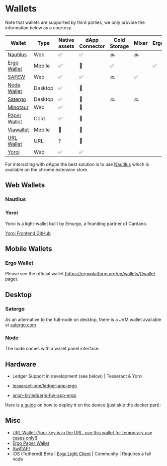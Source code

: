 # Wallets

Note that wallets are supported by third parties, we only provide the information below as a courtesy.

| Wallet                                                                                                 | Type    | Native assets | dApp Connector | Cold Storage | Mixer | ErgoPay | SigmaUSD |
|--------------------------------------------------------------------------------------------------------|---------|---------------|----------------|--------------|-------|---------|----------|
| [Nautilus](https://chrome.google.com/webstore/detail/nautilus-wallet/gjlmehlldlphhljhpnlddaodbjjcchai) | Web     | ✅             | ✅              | 🔜            | 🔜     |         |          |
| [Ergo Wallet](https://ergoplatform.org/en/mobile_wallets/)                                             | Mobile  | ✅             | 🚫              | ✅            |       | ✅       |          |
| [SAFEW](https://github.com/ThierryM1212/SAFEW/releases)                                                | Web     | ✅             | ✅              | 🔜            | ✅     |         |          |
| [Node Wallet](https://docs.ergoplatform.com/node/platforms/)                                           | Desktop | ✅             | 🚫              |              |       |         |          |
| [Satergo](https://www.satergo.com)                                                                     | Desktop | ✅             | 🚫              | 🔜            | 🔜     |         |          |
| [Minotaur](https://github.com/minotaur-ergo/minotaur-wallet)                                           | Web     | ✅             | 🚫              |              |       |         | ✅        |
| [Paper Wallet](https://anon-br.github.io/ergo-paper-wallet/)                                           | Cold    | ✅             | 🚫              |              |       |         |          |
| [Viawallet](https://apps.apple.com/us/app/viawallet-multi-chain-wallet/id1462031389)                   | Mobile  | 🚫             | 🚫              |              |       |         |          |
| [URL Wallet](https://erg.urlwallet.org/)                                                               | URL     | ?             | 🚫              |              |       |         |          |
| [Yoroi](https://yoroi-wallet.com/)                                                                     | Web     | ✅             | ✅              |              |       |         |          |

For interacting with dApps the best solution is to use [Nautilus](https://github.com/capt-nemo429/nautilus-wallet) which is available on the chrome extension store.

## Web Wallets

### Nautilus

### Yoroi

Yoroi is a light-wallet built by Emurgo, a founding partner of Cardano. 

[Yoroi Frontend GitHub](https://github.com/Emurgo/yoroi-frontend)


## Mobile Wallets

### Ergo Wallet

Please see the official wallet [https://ergoplatform.org/en/wallets/](wallet page). 

## Desktop

### Satergo

As an alternative to the full-node on desktop, there is a JVM wallet available at [satergo.com](https://www.satergo.com)

### [Node](/node)

The node comes with a wallet panel interface. 


## Hardware

- Ledger Support in development (see below)  | Tesseract & Yoroi

- [tesseract-one/ledger-app-ergo](https://github.com/tesseract-one/ledger-app-ergo)
- [anon-br/ledgerjs-hw-app-ergo](https://github.com/anon-br/ledgerjs-hw-app-ergo)

Here is [a guide](https://putukusuma.medium.com/build-an-app-for-ledger-nano-s-on-macbook-and-docker-46be51701206) on how to deploy it on the device (just skip the docker part): 

## Misc

- [URL Wallet (Your key is in the URL, use this wallet for temporary use cases only!)](https://erg.urlwallet.org/)
- [Ergo Paper Wallet](https://anon-br.github.io/ergo-paper-wallet/)
- [SwiftAPI](https://github.com/ergoplatform/sigma-rust/blob/31aa0922d03f632d22fdc348b2604d23ed296586/bindings/ergo-wallet-ios/Sources/ErgoWallet/ErgoWallet.swift)
- iOS (Tethered) Beta | [Ergo Light Client](https://github.com/bjenkinsgit/ErgoIOSLiteClient.git) | Community | Requires a full node
